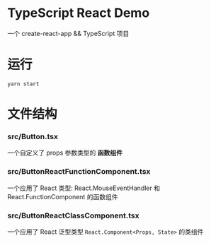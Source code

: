 # TypeScript React Demo
一个 create-react-app && TypeScript 项目


# 运行
~~~
yarn start
~~~


# 文件结构
### src/Button.tsx
一个自定义了 props 参数类型的 **函数组件**


### src/ButtonReactFunctionComponent.tsx
一个应用了 React 类型:  React.MouseEventHandler 和 React.FunctionComponent<Props> 的函数组件


### src/ButtonReactClassComponent.tsx
一个应用了 React 泛型类型 ```React.Component<Props, State>``` 的类组件
